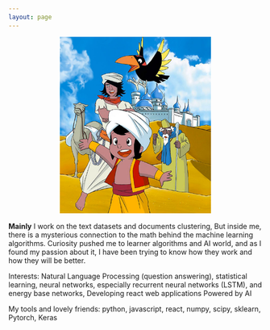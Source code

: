 ```yaml
---
layout: page
---
```

<div style="text-align:center;">
  <a href="https://en.wikipedia.org/wiki/Sinbad_the_Sailor" target="_blank"> <img src="sources/images/sinbad.jpg" width="300" height="350" alt="Sindbad Bahri"> </a>
</div>

<b>Mainly</b> I work on the text datasets and documents clustering, But inside me, there is a mysterious connection to the math behind the machine learning algorithms. Curiosity pushed me to learner algorithms and AI world, and as I found my passion about it, I have been trying to know how they work and how they will be better.

Interests: Natural Language Processing (question answering), statistical learning, neural networks, especially recurrent neural networks (LSTM), and energy base networks, Developing react web applications Powered by AI

My tools and lovely friends: python, javascript, react, numpy, scipy, sklearn, Pytorch, Keras
